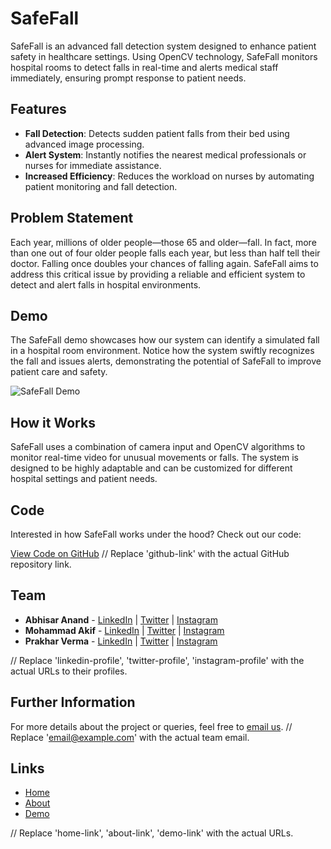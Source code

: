  # SafeFall

SafeFall is an advanced fall detection system designed to enhance patient safety in healthcare settings. Using OpenCV technology, SafeFall monitors hospital rooms to detect falls in real-time and alerts medical staff immediately, ensuring prompt response to patient needs.

## Features

- **Fall Detection**: Detects sudden patient falls from their bed using advanced image processing.
- **Alert System**: Instantly notifies the nearest medical professionals or nurses for immediate assistance.
- **Increased Efficiency**: Reduces the workload on nurses by automating patient monitoring and fall detection.

## Problem Statement

Each year, millions of older people—those 65 and older—fall. In fact, more than one out of four older people falls each year, but less than half tell their doctor. Falling once doubles your chances of falling again. SafeFall aims to address this critical issue by providing a reliable and efficient system to detect and alert falls in hospital environments.

## Demo

The SafeFall demo showcases how our system can identify a simulated fall in a hospital room environment. Notice how the system swiftly recognizes the fall and issues alerts, demonstrating the potential of SafeFall to improve patient care and safety.

![SafeFall Demo](https://github.com/AbhisarAnand/SafeFall/blob/main/assets/demo.gif)

## How it Works

SafeFall uses a combination of camera input and OpenCV algorithms to monitor real-time video for unusual movements or falls. The system is designed to be highly adaptable and can be customized for different hospital settings and patient needs.

## Code

Interested in how SafeFall works under the hood? Check out our code:

[View Code on GitHub](github-link)  // Replace 'github-link' with the actual GitHub repository link.

## Team

- **Abhisar Anand** - [LinkedIn](linkedin-profile) | [Twitter](twitter-profile) | [Instagram](instagram-profile)
- **Mohammad Akif** - [LinkedIn](linkedin-profile) | [Twitter](twitter-profile) | [Instagram](instagram-profile)
- **Prakhar Verma** - [LinkedIn](linkedin-profile) | [Twitter](twitter-profile) | [Instagram](instagram-profile)

// Replace 'linkedin-profile', 'twitter-profile', 'instagram-profile' with the actual URLs to their profiles.

## Further Information

For more details about the project or queries, feel free to [email us](mailto:email@example.com).  // Replace 'email@example.com' with the actual team email.

## Links

- [Home](home-link)
- [About](about-link)
- [Demo](demo-link)

// Replace 'home-link', 'about-link', 'demo-link' with the actual URLs.

